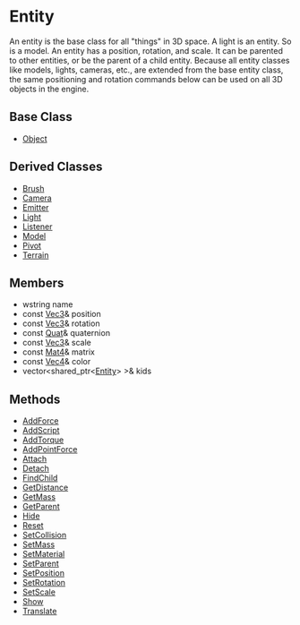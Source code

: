 # Entity
An entity is the base class for all "things" in 3D space. A light is an entity. So is a model. An entity has a position, rotation, and scale. It can be parented to other entities, or be the parent of a child entity. Because all entity classes like models, lights, cameras, etc., are extended from the base entity class, the same positioning and rotation commands below can be used on all 3D objects in the engine.

## Base Class
- [Object](CPP_Object.md)

## Derived Classes ##
- [Brush](CPP_Brush.md)
- [Camera](CPP_Camera.md)
- [Emitter](CPP_Emitter.md)
- [Light](CPP_Light.md)
- [Listener](CPP_Listener.md)
- [Model](CPP_Model.md)
- [Pivot](CPP_Pivot.md)
- [Terrain](CPP_Terrain.md)

## Members
- wstring name
- const [Vec3](CPP_Vec3.md)& position
- const [Vec3](CPP_Vec3.md)& rotation
- const [Quat](CPP_Quat.md)& quaternion
- const [Vec3](CPP_Vec3.md)& scale
- const [Mat4](CPP_Mat4.md)& matrix
- const [Vec4](CPP_Vec4.md)& color
- vector<shared_ptr<[Entity](CPP_Entity.md)\> \>& kids

## Methods
* [AddForce](CPP_Entity_AddForce.md)
* [AddScript](CPP_Entity_AddScript.md)
* [AddTorque](CPP_Entity_AddTorque.md)
* [AddPointForce](CPP_Entity_AddPointForce.md)
* [Attach](CPP_Entity_Attach.md)
* [Detach](CPP_Entity_Detach.md)
* [FindChild](CPP_Entity_FondChild.md)
* [GetDistance](CPP_Entity_GetDistance.md)
* [GetMass](CPP_Entity_GetMass.md)
* [GetParent](CPP_Entity_GetParent.md)
* [Hide](CPP_Entity_Hide.md)
* [Reset](CPP_Entity_Reset.md)
* [SetCollision](CPP_Entity_SetCollision.md)
* [SetMass](CPP_Entity_SetMass.md)
* [SetMaterial](CPP_Entity_SetMaterial.md)
* [SetParent](CPP_Entity_SetParent.md)
* [SetPosition](CPP_Entity_SetPosition.md)
* [SetRotation](CPP_Entity_SetRotation.md)
* [SetScale](CPP_Entity_SetScale.md)
* [Show](CPP_Entity_Show.md)
* [Translate](CPP_Entity_Translate.md)
